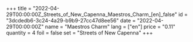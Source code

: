 +++
title = "2022-04-29T00:00:00Z_Streets_of_New_Capenna_Maestros_Charm_[en]_false"
id = "3dcdedb6-3c24-4a29-b9b9-27cc47d8ee56"
date = "2022-04-29T00:00:00Z"
name = "Maestros Charm"
lang = ["en"]
price = "0.11"
quantity = 4
foil = false
set = "Streets of New Capenna"
+++
